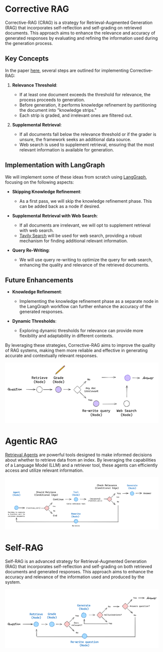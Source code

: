 # Corrective RAG

Corrective-RAG (CRAG) is a strategy for Retrieval-Augmented Generation (RAG) 
that incorporates self-reflection and self-grading on retrieved documents. 
This approach aims to enhance the relevance and accuracy of generated responses 
by evaluating and refining the information used during the generation process.

## Key Concepts

In the paper [here](https://arxiv.org/pdf/2401.15884), several steps are outlined for implementing 
Corrective-RAG:

1. **Relevance Threshold**:
   - If at least one document exceeds the threshold for relevance, the process 
   proceeds to generation.
   - Before generation, it performs knowledge refinement by partitioning the 
   document into "knowledge strips."
   - Each strip is graded, and irrelevant ones are filtered out.

2. **Supplemental Retrieval**:
   - If all documents fall below the relevance threshold or if the grader is 
   unsure, the framework seeks an additional data source.
   - Web search is used to supplement retrieval, ensuring that the most 
   relevant information is available for generation.

## Implementation with LangGraph

We will implement some of these ideas from scratch using [LangGraph](https://langchain-ai.github.io/langgraph/), focusing 
on the following aspects:

- **Skipping Knowledge Refinement**:
  - As a first pass, we will skip the knowledge refinement phase. This can be 
  added back as a node if desired.

- **Supplemental Retrieval with Web Search**:
  - If all documents are irrelevant, we will opt to supplement retrieval with 
  web search.
  - [Tavily Search](https://python.langchain.com/v0.2/docs/integrations/tools/tavily_search/) will be used for web search, providing a robust mechanism 
  for finding additional relevant information.

- **Query Re-Writing**:
  - We will use query re-writing to optimize the query for web search, 
  enhancing the quality and relevance of the retrieved documents.

## Future Enhancements

- **Knowledge Refinement**:
  - Implementing the knowledge refinement phase as a separate node in the 
  LangGraph workflow can further enhance the accuracy of the generated responses.

- **Dynamic Thresholds**:
  - Exploring dynamic thresholds for relevance can provide more flexibility 
  and adaptability in different contexts.

By leveraging these strategies, Corrective-RAG aims to improve the quality of 
RAG systems, making them more reliable and effective in generating accurate 
and contextually relevant responses.

<img src="img/CRAG.png" alt="Diagram of Corrective RAG" width="600"/>


# Agentic RAG

[Retrieval Agents](https://python.langchain.com/v0.2/docs/tutorials/qa_chat_history/#agents) are powerful tools designed to make informed decisions about 
whether to retrieve data from an index. By leveraging the capabilities of a 
Language Model (LLM) and a retriever tool, these agents can efficiently access 
and utilize relevant information.


<img src="img/Agentic_RAG.png" alt="Diagram of Agentic RAG" width="600"/>

# Self-RAG

Self-RAG is an advanced strategy for Retrieval-Augmented Generation (RAG) that 
incorporates self-reflection and self-grading on both retrieved documents and 
generated responses. This approach aims to enhance the accuracy and relevance 
of the information used and produced by the system.

<img src="img/Self-RAG.png" alt="Diagram of Self-RAG" width="600"/>
